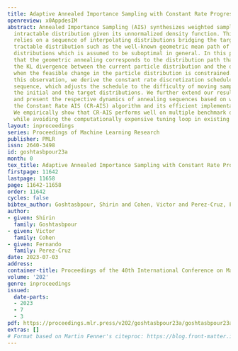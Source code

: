 ```yaml
---
title: Adaptive Annealed Importance Sampling with Constant Rate Progress
openreview: x0AppdesIM
abstract: Annealed Importance Sampling (AIS) synthesizes weighted samples from an
  intractable distribution given its unnormalized density function. This algorithm
  relies on a sequence of interpolating distributions bridging the target to an initial
  tractable distribution such as the well-known geometric mean path of unnormalized
  distributions which is assumed to be suboptimal in general. In this paper, we prove
  that the geometric annealing corresponds to the distribution path that minimizes
  the KL divergence between the current particle distribution and the desired target
  when the feasible change in the particle distribution is constrained. Following
  this observation, we derive the constant rate discretization schedule for this annealing
  sequence, which adjusts the schedule to the difficulty of moving samples between
  the initial and the target distributions. We further extend our results to $f$-divergences
  and present the respective dynamics of annealing sequences based on which we propose
  the Constant Rate AIS (CR-AIS) algorithm and its efficient implementation for $\alpha$-divergences.
  We empirically show that CR-AIS performs well on multiple benchmark distributions
  while avoiding the computationally expensive tuning loop in existing Adaptive AIS.
layout: inproceedings
series: Proceedings of Machine Learning Research
publisher: PMLR
issn: 2640-3498
id: goshtasbpour23a
month: 0
tex_title: Adaptive Annealed Importance Sampling with Constant Rate Progress
firstpage: 11642
lastpage: 11658
page: 11642-11658
order: 11642
cycles: false
bibtex_author: Goshtasbpour, Shirin and Cohen, Victor and Perez-Cruz, Fernando
author:
- given: Shirin
  family: Goshtasbpour
- given: Victor
  family: Cohen
- given: Fernando
  family: Perez-Cruz
date: 2023-07-03
address: 
container-title: Proceedings of the 40th International Conference on Machine Learning
volume: '202'
genre: inproceedings
issued:
  date-parts:
  - 2023
  - 7
  - 3
pdf: https://proceedings.mlr.press/v202/goshtasbpour23a/goshtasbpour23a.pdf
extras: []
# Format based on Martin Fenner's citeproc: https://blog.front-matter.io/posts/citeproc-yaml-for-bibliographies/
---
```

